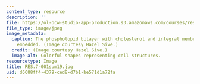 ```yaml
---
content_type: resource
description: ''
file: https://ol-ocw-studio-app-production.s3.amazonaws.com/courses/res-7-001-pre-7-01-getting-up-to-speed-in-biology-summer-2019/d6688ff44379ced8d7b1be571d1a72fa_RES.7-001sum19.jpg
file_type: image/jpeg
image_metadata:
  caption: The phospholopid bilayer with cholesterol and integral membrane proteins
    embedded. (Image courtesy Hazel Sive.)
  credit: (Image courtesy Hazel Sive.)
  image-alt: Colorful shapes representing cell structures.
resourcetype: Image
title: RES.7-001sum19.jpg
uid: d6688ff4-4379-ced8-d7b1-be571d1a72fa
---
```


